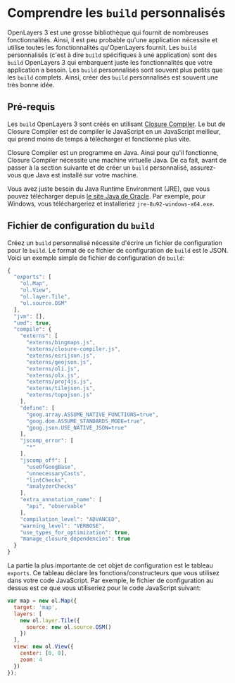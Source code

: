 # Comprendre les `build` personnalisés

OpenLayers 3 est une grosse bibliothèque qui fournit de nombreuses fonctionnalités.
Ainsi, il est peu probable qu'une application nécessite et utilise toutes les
 fonctionnalités qu'OpenLayers fournit. Les `build` personnalisés (c'est à dire `build` spécifiques à une application) sont des `build` OpenLayers 3 qui   embarquent juste les fonctionnalités que votre application a besoin.
 Les `build` personnalisés sont souvent plus petits que les `build` complets. Ainsi, créer des `build` personnalisés est souvent une très bonne idée.

## Pré-requis

Les `build` OpenLayers 3 sont créés en utilisant [Closure
Compiler](https://developers.google.com/closure/compiler/). Le but de Closure Compiler est de compiler le JavaScript en un JavaScript meilleur, qui prend moins de temps à télécharger et fonctionne plus vite.

Closure Compiler est un programme en Java. Ainsi pour qu'il fonctionne, Closure Compiler nécessite une machine virtuelle Java. De ca fait, avant de passer à la section suivante et de créer un `build` personnalisé, assurez-vous que Java est installé sur votre machine.

Vous avez juste besoin du Java Runtime Environment (JRE), que vous pouvez télécharger  depuis [le site Java de Oracle](http://www.oracle.com/technetwork/java/javase/downloads/index.html). Par exemple, pour Windows, vous téléchargeriez et installeriez `jre-8u92-windows-x64.exe`.

## Fichier de configuration du `build`

Créez un `build` personnalisé nécessite d'écrire un fichier de configuration pour le `build`. Le format de ce fichier de configuration de `build` est le JSON. Voici un exemple simple de fichier de configuration de `build`:

```js
{
  "exports": [
    "ol.Map",
    "ol.View",
    "ol.layer.Tile",
    "ol.source.OSM"
  ],
  "jvm": [],
  "umd": true,
  "compile": {
    "externs": [
      "externs/bingmaps.js",
      "externs/closure-compiler.js",
      "externs/esrijson.js",
      "externs/geojson.js",
      "externs/oli.js",
      "externs/olx.js",
      "externs/proj4js.js",
      "externs/tilejson.js",
      "externs/topojson.js"
    ],
    "define": [
      "goog.array.ASSUME_NATIVE_FUNCTIONS=true",
      "goog.dom.ASSUME_STANDARDS_MODE=true",
      "goog.json.USE_NATIVE_JSON=true"
    ],
    "jscomp_error": [
      "*"
    ],
    "jscomp_off": [
      "useOfGoogBase",
      "unnecessaryCasts",
      "lintChecks",
      "analyzerChecks"
    ],
    "extra_annotation_name": [
      "api", "observable"
    ],
    "compilation_level": "ADVANCED",
    "warning_level": "VERBOSE",
    "use_types_for_optimization": true,
    "manage_closure_dependencies": true
  }
}
```

La partie la plus importante de cet objet de configuration est le tableau `exports`.
Ce tableau déclare les fonctions/constructeurs que vous utilisez dans votre code JavaScript.
Par exemple, le fichier de configuration au dessus est ce que vous utiliseriez pour le code JavaScript suivant:

```js
var map = new ol.Map({
  target: 'map',
  layers: [
    new ol.layer.Tile({
      source: new ol.source.OSM()
    })
  ],
  view: new ol.View({
    center: [0, 0],
    zoom: 4
  })
});
```
